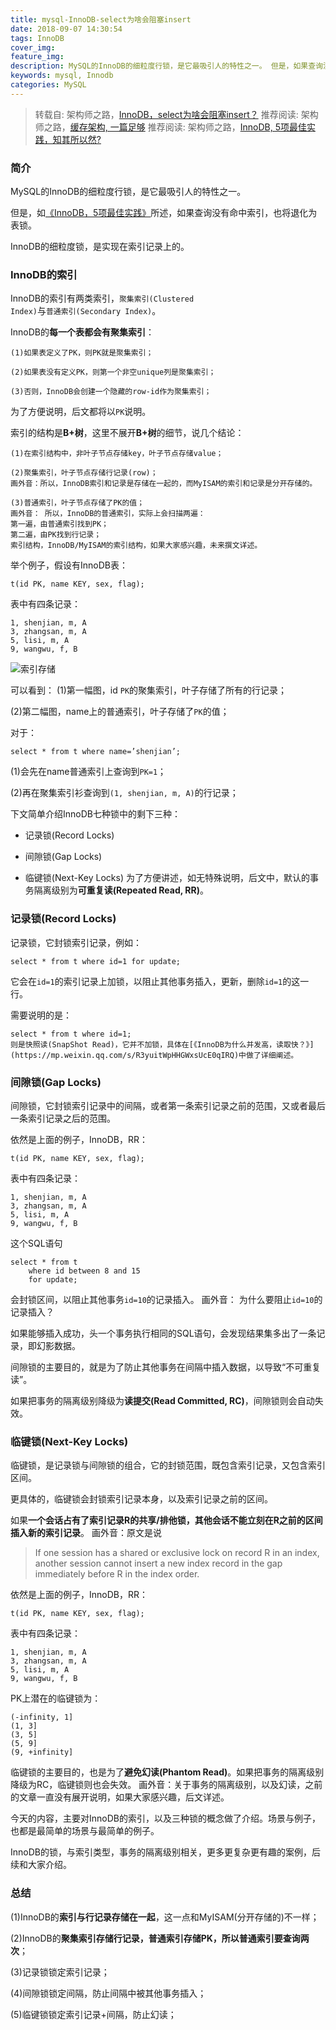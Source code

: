 ```yaml
---
title: mysql-InnoDB-select为啥会阻塞insert
date: 2018-09-07 14:30:54
tags: InnoDB
cover_img:
feature_img:
description: MySQL的InnoDB的细粒度行锁，是它最吸引人的特性之一。 但是，如果查询没有命中索引，也将退化为表锁。 InnoDB的细粒度锁，是实现在索引记录上的。
keywords: mysql, Innodb
categories: MySQL
---
```


> 转载自: 架构师之路，[InnoDB，select为啥会阻塞insert？](https://mp.weixin.qq.com/s/y_f2qrZvZe_F4_HPnwVjOw)
> 推荐阅读: 架构师之路，[缓存架构, 一篇足够](https://mp.weixin.qq.com/s/4J3oM1j5hcLq4w4TdSEMPg)
> 推荐阅读: 架构师之路，[InnoDB, 5项最佳实践，知其所以然?]( https://mp.weixin.qq.com/s/JEJcgD36dpKgbUi7xo6DzA)

### 简介

MySQL的InnoDB的细粒度行锁，是它最吸引人的特性之一。

但是，如[《InnoDB，5项最佳实践》](https://mp.weixin.qq.com/s/JEJcgD36dpKgbUi7xo6DzA)所述，如果查询没有命中索引，也将退化为表锁。

InnoDB的细粒度锁，是实现在索引记录上的。
 
### InnoDB的索引
InnoDB的索引有两类索引，<code>聚集索引(Clustered Index)</code>与<code>普通索引(Secondary Index)</code>。
 
InnoDB的<b>每一个表都会有聚集索引</b>：
```
(1)如果表定义了PK，则PK就是聚集索引；

(2)如果表没有定义PK，则第一个非空unique列是聚集索引；

(3)否则，InnoDB会创建一个隐藏的row-id作为聚集索引；
```

为了方便说明，后文都将以`PK`说明。
 
索引的结构是<b>B+树</b>，这里不展开<b>B+树</b>的细节，说几个结论：
```
(1)在索引结构中，非叶子节点存储key，叶子节点存储value；

(2)聚集索引，叶子节点存储行记录(row)；
画外音：所以，InnoDB索引和记录是存储在一起的，而MyISAM的索引和记录是分开存储的。

(3)普通索引，叶子节点存储了PK的值；
画外音： 所以，InnoDB的普通索引，实际上会扫描两遍：
第一遍，由普通索引找到PK；
第二遍，由PK找到行记录；
索引结构，InnoDB/MyISAM的索引结构，如果大家感兴趣，未来撰文详述。
```

举个例子，假设有InnoDB表：
```
t(id PK, name KEY, sex, flag);
```
 
表中有四条记录：
```
1, shenjian, m, A
3, zhangsan, m, A
5, lisi, m, A
9, wangwu, f, B
```
![索引存储](http://7xorah.com1.z0.glb.clouddn.com/1536302724407.jpg)

可以看到：
(1)第一幅图，id `PK`的聚集索引，叶子存储了所有的行记录；

(2)第二幅图，name上的普通索引，叶子存储了`PK`的值；
 
对于：
```
select * from t where name=’shenjian’;
```

(1)会先在name普通索引上查询到`PK=1`；

(2)再在聚集索引衫查询到`(1, shenjian, m, A)`的行记录；
 
下文简单介绍InnoDB七种锁中的剩下三种：
- 记录锁(Record Locks)

- 间隙锁(Gap Locks)

- 临键锁(Next-Key Locks)
为了方便讲述，如无特殊说明，后文中，默认的事务隔离级别为<b>可重复读(Repeated Read, RR)</b>。
 
### 记录锁(Record Locks)
记录锁，它封锁索引记录，例如：
```
select * from t where id=1 for update;
```
 
它会在`id=1`的索引记录上加锁，以阻止其他事务插入，更新，删除`id=1`的这一行。
 
需要说明的是：
```
select * from t where id=1;
则是快照读(SnapShot Read)，它并不加锁，具体在[《InnoDB为什么并发高，读取快？》](https://mp.weixin.qq.com/s/R3yuitWpHHGWxsUcE0qIRQ)中做了详细阐述。
```
 
### 间隙锁(Gap Locks)
间隙锁，它封锁索引记录中的间隔，或者第一条索引记录之前的范围，又或者最后一条索引记录之后的范围。
 
依然是上面的例子，InnoDB，RR：
```
t(id PK, name KEY, sex, flag);
```
 
表中有四条记录：
```
1, shenjian, m, A
3, zhangsan, m, A
5, lisi, m, A
9, wangwu, f, B
```
 
这个SQL语句
```
select * from t 
    where id between 8 and 15 
    for update;
```

会封锁区间，以阻止其他事务`id=10`的记录插入。 画外音： 为什么要阻止`id=10`的记录插入？

如果能够插入成功，头一个事务执行相同的SQL语句，会发现结果集多出了一条记录，即幻影数据。
 
间隙锁的主要目的，就是为了防止其他事务在间隔中插入数据，以导致“不可重复读”。

如果把事务的隔离级别降级为<b>读提交(Read Committed, RC)</b>，间隙锁则会自动失效。
 
### 临键锁(Next-Key Locks)
临键锁，是记录锁与间隙锁的组合，它的封锁范围，既包含索引记录，又包含索引区间。
 
更具体的，临键锁会封锁索引记录本身，以及索引记录之前的区间。
 
如果<b>一个会话占有了索引记录R的共享/排他锁，其他会话不能立刻在R之前的区间插入新的索引记录</b>。
画外音：原文是说
> If one session has a shared or exclusive lock on record R in an index, another session cannot insert a new index record in the gap immediately before R in the index order.
 
依然是上面的例子，InnoDB，RR：
```
t(id PK, name KEY, sex, flag);
```
 
表中有四条记录：
```
1, shenjian, m, A
3, zhangsan, m, A
5, lisi, m, A
9, wangwu, f, B
```
 
PK上潜在的临键锁为：
```
(-infinity, 1]
(1, 3]
(3, 5]
(5, 9]
(9, +infinity]
```
 
临键锁的主要目的，也是为了<b>避免幻读(Phantom Read)</b>。如果把事务的隔离级别降级为RC，临键锁则也会失效。
画外音：关于事务的隔离级别，以及幻读，之前的文章一直没有展开说明，如果大家感兴趣，后文详述。
 
今天的内容，主要对InnoDB的索引，以及三种锁的概念做了介绍。场景与例子，也都是最简单的场景与最简单的例子。

InnoDB的锁，与索引类型，事务的隔离级别相关，更多更复杂更有趣的案例，后续和大家介绍。
 
### 总结
(1)InnoDB的<b>索引与行记录存储在一起</b>，这一点和MyISAM(分开存储的)不一样；

(2)InnoDB的<b>聚集索引存储行记录，普通索引存储PK，所以普通索引要查询两次</b>；

(3)记录锁锁定索引记录；

(4)间隙锁锁定间隔，防止间隔中被其他事务插入；

(5)临键锁锁定索引记录+间隔，防止幻读；

